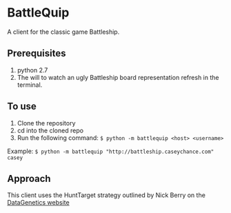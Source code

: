 BattleQuip
==========
A client for the classic game Battleship.

Prerequisites
-------------
1. python 2.7
2. The will to watch an ugly Battleship board representation refresh in the terminal.

To use
------
1. Clone the repository
2. cd into the cloned repo
3. Run the following command:
    ```$ python -m battlequip <host> <username>```

Example:
    ```$ python -m battlequip "http://battleship.caseychance.com" casey```

Approach
--------
This client uses the HuntTarget strategy outlined by Nick Berry on the [DataGenetics website](http://www.datagenetics.com/blog/december32011/)
